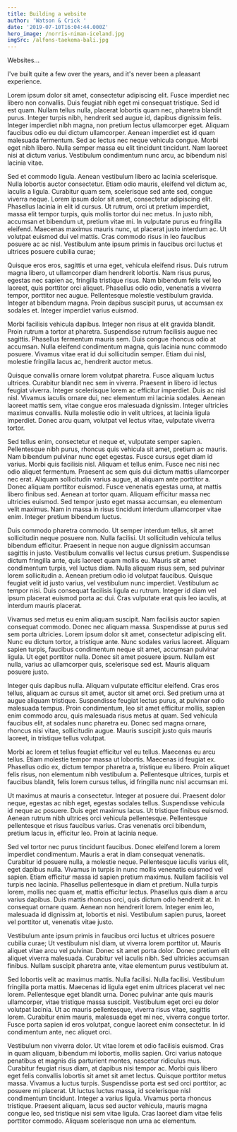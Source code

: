 ```yaml
---
title: Building a website
author: 'Watson & Crick '
date: '2019-07-10T16:04:44.000Z'
hero_image: /norris-niman-iceland.jpg
imgSrc: /alfons-taekema-bali.jpg
---
```


Websites...

I've built quite a few over the years, and it's never been a pleasant experience.

Lorem ipsum dolor sit amet, consectetur adipiscing elit. Fusce imperdiet
&#x20;nec libero non convallis. Duis feugiat nibh eget mi consequat&#x20;
tristique. Sed id est quam. Nullam tellus nulla, placerat lobortis quam&#x20;
nec, pharetra blandit purus. Integer turpis nibh, hendrerit sed augue&#x20;
id, dapibus dignissim felis. Integer imperdiet nibh magna, non pretium&#x20;
lectus ullamcorper eget. Aliquam faucibus odio eu dui dictum&#x20;
ullamcorper. Aenean imperdiet est id quam malesuada fermentum. Sed ac&#x20;
lectus nec neque vehicula congue. Morbi eget nibh libero. Nulla semper&#x20;
massa eu elit tincidunt tincidunt. Nam laoreet nisi at dictum varius.&#x20;
Vestibulum condimentum nunc arcu, ac bibendum nisl lacinia vitae.

Sed et commodo ligula. Aenean vestibulum libero ac lacinia scelerisque.&#x20;
Nulla lobortis auctor consectetur. Etiam odio mauris, eleifend vel&#x20;
dictum ac, iaculis a ligula. Curabitur quam sem, scelerisque sed ante&#x20;
sed, congue viverra neque. Lorem ipsum dolor sit amet, consectetur&#x20;
adipiscing elit. Phasellus lacinia in elit id cursus. Ut rutrum, orci ut
&#x20;pretium imperdiet, massa elit tempor turpis, quis mollis tortor dui nec
&#x20;metus. In justo nibh, accumsan et bibendum ut, pretium vitae mi. In&#x20;
vulputate purus eu fringilla eleifend. Maecenas maximus mauris nunc, ut&#x20;
placerat justo interdum ac. Ut volutpat euismod dui vel mattis. Cras&#x20;
commodo risus in leo faucibus posuere ac ac nisl. Vestibulum ante ipsum&#x20;
primis in faucibus orci luctus et ultrices posuere cubilia curae;

Quisque eros eros, sagittis et urna eget, vehicula eleifend risus. Duis&#x20;
rutrum magna libero, ut ullamcorper diam hendrerit lobortis. Nam risus&#x20;
purus, egestas nec sapien ac, fringilla tristique risus. Nam bibendum&#x20;
felis vel leo laoreet, quis porttitor orci aliquet. Phasellus odio odio,
&#x20;venenatis a viverra tempor, porttitor nec augue. Pellentesque molestie&#x20;
vestibulum gravida. Integer at bibendum magna. Proin dapibus suscipit&#x20;
purus, ut accumsan ex sodales et. Integer imperdiet varius euismod.

Morbi facilisis vehicula dapibus. Integer non risus at elit gravida&#x20;
blandit. Proin rutrum a tortor at pharetra. Suspendisse rutrum facilisis
&#x20;augue nec sagittis. Phasellus fermentum mauris sem. Duis congue rhoncus
&#x20;odio at accumsan. Nulla eleifend condimentum magna, quis lacinia nunc&#x20;
commodo posuere. Vivamus vitae erat id dui sollicitudin semper. Etiam&#x20;
dui nisl, molestie fringilla lacus ac, hendrerit auctor metus.

Quisque convallis ornare lorem volutpat pharetra. Fusce aliquam luctus&#x20;
ultrices. Curabitur blandit nec sem in viverra. Praesent in libero id&#x20;
lectus feugiat viverra. Integer scelerisque lorem ac efficitur&#x20;
imperdiet. Duis ac nisl nisl. Vivamus iaculis ornare dui, nec elementum&#x20;
mi lacinia sodales. Aenean laoreet mattis sem, vitae congue eros&#x20;
malesuada dignissim. Integer ultricies maximus convallis. Nulla molestie
&#x20;odio in velit ultrices, at lacinia ligula imperdiet. Donec arcu quam,&#x20;
volutpat vel lectus vitae, vulputate viverra tortor.

Sed tellus enim, consectetur et neque et, vulputate semper sapien.&#x20;
Pellentesque nibh purus, rhoncus quis vehicula sit amet, pretium ac&#x20;
mauris. Nam bibendum pulvinar nunc eget egestas. Fusce cursus eget diam&#x20;
id varius. Morbi quis facilisis nisl. Aliquam et tellus enim. Fusce nec&#x20;
nisi nec odio aliquet fermentum. Praesent ac sem quis dui dictum mattis&#x20;
ullamcorper nec erat. Aliquam sollicitudin varius augue, at aliquam ante
&#x20;porttitor a. Donec aliquam porttitor euismod. Fusce venenatis egestas&#x20;
urna, at mattis libero finibus sed. Aenean at tortor quam. Aliquam&#x20;
efficitur massa nec ultricies euismod. Sed tempor justo eget massa&#x20;
accumsan, eu elementum velit maximus. Nam in massa in risus tincidunt&#x20;
interdum ullamcorper vitae enim. Integer pretium bibendum luctus.

Duis commodo pharetra commodo. Ut semper interdum tellus, sit amet&#x20;
sollicitudin neque posuere non. Nulla facilisi. Ut sollicitudin vehicula
&#x20;tellus bibendum efficitur. Praesent in neque non augue dignissim&#x20;
accumsan sagittis in justo. Vestibulum convallis vel lectus cursus&#x20;
pretium. Suspendisse dictum fringilla ante, quis laoreet quam mollis eu.
&#x20;Mauris sit amet condimentum turpis, vel luctus diam. Nulla aliquam&#x20;
risus sem, sed pulvinar lorem sollicitudin a. Aenean pretium odio id&#x20;
volutpat faucibus. Quisque feugiat velit id justo varius, vel vestibulum
&#x20;nunc imperdiet. Vestibulum ac tempor nisi. Duis consequat facilisis&#x20;
ligula eu rutrum. Integer id diam vel ipsum placerat euismod porta ac&#x20;
dui. Cras vulputate erat quis leo iaculis, at interdum mauris placerat.

Vivamus sed metus eu enim aliquam suscipit. Nam facilisis auctor sapien&#x20;
consequat commodo. Donec nec aliquam massa. Suspendisse at purus sed sem
&#x20;porta ultricies. Lorem ipsum dolor sit amet, consectetur adipiscing&#x20;
elit. Nunc eu dictum tortor, a tristique ante. Nunc sodales varius&#x20;
laoreet. Aliquam sapien turpis, faucibus condimentum neque sit amet,&#x20;
accumsan pulvinar ligula. Ut eget porttitor nulla. Donec sit amet&#x20;
posuere ipsum. Nullam est nulla, varius ac ullamcorper quis, scelerisque
&#x20;sed est. Mauris aliquam posuere justo.

Integer quis dapibus nulla. Aliquam vulputate efficitur eleifend. Cras&#x20;
eros tellus, aliquam ac cursus sit amet, auctor sit amet orci. Sed&#x20;
pretium urna at augue aliquam tristique. Suspendisse feugiat lectus&#x20;
purus, at pulvinar odio malesuada tempus. Proin condimentum, leo sit&#x20;
amet efficitur mollis, sapien enim commodo arcu, quis malesuada risus&#x20;
metus at quam. Sed vehicula faucibus elit, at sodales nunc pharetra eu.&#x20;
Donec sed magna ornare, rhoncus nisi vitae, sollicitudin augue. Mauris&#x20;
suscipit justo quis mauris laoreet, in tristique tellus volutpat.

Morbi ac lorem et tellus feugiat efficitur vel eu tellus. Maecenas eu&#x20;
arcu tellus. Etiam molestie tempor massa ut lobortis. Maecenas id&#x20;
feugiat ex. Phasellus odio ex, dictum tempor pharetra a, tristique eu&#x20;
libero. Proin aliquet felis risus, non elementum nibh vestibulum a.&#x20;
Pellentesque ultrices, turpis et faucibus blandit, felis lorem cursus&#x20;
tellus, id fringilla nunc nisl accumsan mi.

Ut maximus at mauris a consectetur. Integer at posuere dui. Praesent&#x20;
dolor neque, egestas ac nibh eget, egestas sodales tellus. Suspendisse&#x20;
vehicula id neque ac posuere. Duis eget maximus lacus. Ut tristique&#x20;
finibus euismod. Aenean rutrum nibh ultrices orci vehicula pellentesque.
&#x20;Pellentesque pellentesque et risus faucibus varius. Cras venenatis orci
&#x20;bibendum, pretium lacus in, efficitur leo. Proin at lacinia neque.

Sed vel tortor nec purus tincidunt faucibus. Donec eleifend lorem a&#x20;
lorem imperdiet condimentum. Mauris a erat in diam consequat venenatis.&#x20;
Curabitur id posuere nulla, a molestie neque. Pellentesque iaculis&#x20;
varius elit, eget dapibus nulla. Vivamus in turpis in nunc mollis&#x20;
venenatis euismod vel sapien. Etiam efficitur massa id sapien pretium&#x20;
maximus. Nullam facilisis vel turpis nec lacinia. Phasellus pellentesque
&#x20;in diam et pretium. Nulla turpis lorem, mollis nec quam et, mattis&#x20;
efficitur lectus. Phasellus quis diam a arcu varius dapibus. Duis mattis
&#x20;rhoncus orci, quis dictum odio hendrerit at. In consequat ornare quam.&#x20;
Aenean non hendrerit lorem. Integer enim leo, malesuada id dignissim at,
&#x20;lobortis et nisi. Vestibulum sapien purus, laoreet vel porttitor ut,&#x20;
venenatis vitae justo.

Vestibulum ante ipsum primis in faucibus orci luctus et ultrices posuere
&#x20;cubilia curae; Ut vestibulum nisl diam, ut viverra lorem porttitor ut.&#x20;
Mauris aliquet vitae arcu vel pulvinar. Donec sit amet porta dolor.&#x20;
Donec pretium elit aliquet viverra malesuada. Curabitur vel iaculis&#x20;
nibh. Sed ultricies accumsan finibus. Nullam suscipit pharetra ante,&#x20;
vitae elementum purus vestibulum at.

Sed lobortis velit ac maximus mattis. Nulla facilisi. Nulla facilisi.&#x20;
Vestibulum fringilla porta mattis. Maecenas id ligula eget enim ultrices
&#x20;placerat vel nec lorem. Pellentesque eget blandit urna. Donec pulvinar&#x20;
ante quis mauris ullamcorper, vitae tristique massa suscipit. Vestibulum
&#x20;eget orci eu dolor volutpat lacinia. Ut ac mauris pellentesque, viverra
&#x20;risus vitae, sagittis lorem. Curabitur enim mauris, malesuada eget mi&#x20;
nec, viverra congue tortor. Fusce porta sapien id eros volutpat, congue&#x20;
laoreet enim consectetur. In id condimentum ante, nec aliquet orci.

Vestibulum non viverra dolor. Ut vitae lorem et odio facilisis euismod.&#x20;
Cras in quam aliquam, bibendum mi lobortis, mollis sapien. Orci varius&#x20;
natoque penatibus et magnis dis parturient montes, nascetur ridiculus&#x20;
mus. Curabitur feugiat risus diam, at dapibus nisi tempor ac. Morbi quis
&#x20;libero eget felis convallis lobortis sit amet sit amet lectus. Quisque&#x20;
porttitor metus massa. Vivamus a luctus turpis. Suspendisse porta est&#x20;
sed orci porttitor, ac posuere mi placerat. Ut luctus luctus massa, id&#x20;
scelerisque nisl condimentum tincidunt. Integer a varius ligula. Vivamus
&#x20;porta rhoncus tristique. Praesent aliquam, lacus sed auctor vehicula,&#x20;
mauris magna congue leo, sed tristique nisi sem vitae ligula. Cras&#x20;
laoreet diam vitae felis porttitor commodo. Aliquam scelerisque non urna
&#x20;ac elementum.
